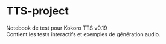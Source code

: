 # TTS-project

Notebook de test pour Kokoro TTS v0.19  
Contient les tests interactifs et exemples de génération audio.
